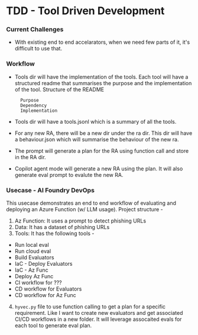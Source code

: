 # TDD - Tool Driven Development

### Current Challenges 

- With existing end to end accelarators, when we need few parts of it, it's difficult to use that.

### Workflow

- Tools dir will have the implementation of the tools. Each tool will have a structured readme that summarises the purpose and the implementation of the tool. Structure of the README

        Purpose
        Dependency
        Implementation

- Tools dir will have a tools.jsonl which is a summary of all the tools.

- For any new RA, there will be a new dir under the ra dir. This dir will have a behaviour.json which will summarise the behaviour of the new ra.

- The prompt will generate a plan for the RA using function call and store in the RA dir.

- Copilot agent mode will generate a new RA using the plan. It will also generate eval prompt to evalute the new RA.

### Usecase - AI Foundry DevOps

This usecase demonstrates an end to end workflow of evaluating and deploying an Azure Function (w/ LLM usage). Project structure -

1. Az Function: It uses a prompt to detect phishing URLs
2. Data: It has a dataset of phishing URLs
3. Tools: It has the following tools -
 - Run local eval
 - Run cloud eval
 - Build Evaluators
 - IaC - Deploy Evaluators
 - IaC - Az Func
 - Deploy Az Func
 - CI workflow for ???
 - CD workflow for Evaluators
 - CD workflow for Az Func 
 4. `hyvec.py` file to use function calling to get a plan for a specific requirement. Like I want to create new evaluators and get associated CI/CD workflows in a new folder. It will leverage assocaited evals for each tool to generate eval plan.
